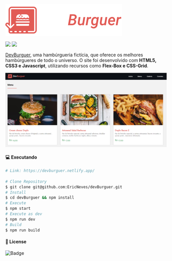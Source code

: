 ![DevBurguer](.github/logo.svg)

<p>
<img src="https://img.shields.io/github/last-commit/ericneves/dev-burguer?style=flat-square&logo=appveyor">

<img src="https://img.shields.io/github/license/ericneves/dev-burguer?style=flat-square&logo=appveyor">
</p>

<p><a href="https://devburguer.netlify.app/">DevBurguer</a>, uma hambúrgueria fictícia, que oferece os melhores hambúrgueres de todo o universo. O site foi desenvolvido com <b>HTML5, CSS3 e Javascript</b>, utilizando recursos como <b>Flex-Box e CSS-Grid</b>. </p>

![Recorder](.github/screenshot.PNG)

#### 💻 Executando

```sh
# Link: https://devburguer.netlify.app/

# Clone Repository
$ git clone git@github.com:EricNeves/devBurguer.git
# Install
$ cd devBurguer && npm install
# Execute
$ npm start
# Execute as dev
$ npm run dev
# Build
$ npm run build
```

#### 📝 License

![Badge](https://img.shields.io/github/license/ericneves/dev-burguer?style=flat-square&logo=appveyor)

